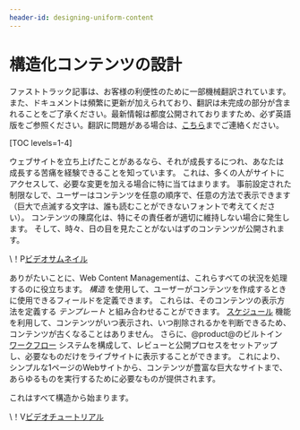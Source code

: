 ```yaml
---
header-id: designing-uniform-content
---
```


# 構造化コンテンツの設計

<p class="alert alert-info"><span class="wysiwyg-color-blue120">ファストトラック記事は、お客様の利便性のために一部機械翻訳されています。また、ドキュメントは頻繁に更新が加えられており、翻訳は未完成の部分が含まれることをご了承ください。最新情報は都度公開されておりますため、必ず英語版をご参照ください。翻訳に問題がある場合は、<a href="mailto:support-content-jp@liferay.com">こちら</a>までご連絡ください。</span></p>

[TOC levels=1-4]

ウェブサイトを立ち上げたことがあるなら、それが成長するにつれ、あなたは成長する苦痛を経験できることを知っています。 これは、多くの人がサイトにアクセスして、必要な変更を加える場合に特に当てはまります。 事前設定された制限なしで、ユーザーはコンテンツを任意の順序で、任意の方法で表示できます（巨大で点滅する文字は、誰も読むことができないフォントで考えてください）。 コンテンツの陳腐化は、特にその責任者が適切に維持しない場合に発生します。 そして、時々、日の目を見たことがないはずのコンテンツが公開されます。

<div class="video-thumbnail"></div>

\！P[ビデオサムネイル](https://portal.liferay.dev/documents/113763090/113919826/vid-struc-temp-thumbnail.png)

ありがたいことに、Web Content Managementは、これらすべての状況を処理するのに役立ちます。 *構造* を使用して、ユーザーがコンテンツを作成するときに使用できるフィールドを定義できます。 これらは、そのコンテンツの表示方法を定義する *テンプレート* と組み合わせることができます。 [スケジュール](/docs/7-1/user/-/knowledge_base/u/scheduling-web-content-publication) 機能を利用して、コンテンツがいつ表示され、いつ削除されるかを判断できるため、コンテンツが古くなることはありません。 さらに、@product@のビルトイン [ワークフロー](/docs/7-1/user/-/knowledge_base/u/workflow) システムを構成して、レビューと公開プロセスをセットアップし、必要なものだけをライブサイトに表示することができます。 これにより、シンプルな1ページのWebサイトから、コンテンツが豊富な巨大なサイトまで、あらゆるものを実行するために必要なものが提供されます。

これはすべて構造から始まります。

<div class="video-wrapper" data-name="Creating Content with Structures and Templates">
</div>

\！V[ビデオチュートリアル](https://portal.liferay.dev/documents/113763090/113919826/creating-content-with-structures-and-templates.mp4|https://portal.liferay.dev/documents/113763090/113919826/creating-content-with-structures-and-templates.webm)
